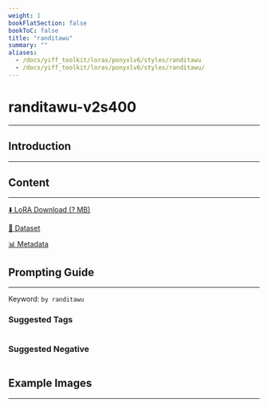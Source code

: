 ```yaml
---
weight: 1
bookFlatSection: false
bookToC: false
title: "randitawu"
summary: ""
aliases:
  - /docs/yiff_toolkit/loras/ponyxlv6/styles/randitawu
  - /docs/yiff_toolkit/loras/ponyxlv6/styles/randitawu/
---
```


<!--markdownlint-disable MD025 MD033 -->

# randitawu-v2s400

---

## Introduction

---

## Content

---

[⬇️ LoRA Download (? MB)]()

[📐 Dataset]()

[📊 Metadata]()

## Prompting Guide

---

Keyword: `by randitawu`

### Suggested Tags

```md
```

### Suggested Negative

```md
```

## Example Images

---

<div class="image-grid">
  <div class="image-grid-container">
    <a href="">
    </a>
    <a href="">
    </a>
  </div>
</div>
